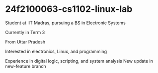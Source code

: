 # 24f2100063-cs1102-linux-lab
Student at IIT Madras, pursuing a BS in Electronic Systems

Currently in Term 3

From Uttar Pradesh

Interested in electronics, Linux, and programming

Experience in digital logic, scripting, and system analysis
New update in new-feature branch
